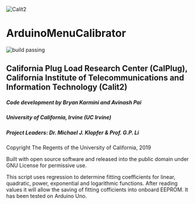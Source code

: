 ![Calit2](https://upload.wikimedia.org/wikipedia/en/2/25/Calit2.png)

# ArduinoMenuCalibrator 
![build passing](https://img.shields.io/circleci/project/github/badges/shields/master.svg)

## California Plug Load Research Center (CalPlug), California Institute of Telecommunications and Information Technology (Calit2)

##### Code development by Bryan Karmini and Avinash Pai
##### University of California, Irvine (UC Irvine) 
##### Project Leaders: Dr. Michael J. Klopfer & Prof. G.P. Li 
Copyright The Regents of the University of California, 2019

Built with open source software and released into the public domain under GNU License for permissive use.  

This script uses regression to determine fitting coefficients for linear, quadratic, power, exponential and logarithmic functions.  After reading values it will allow the saving of fitting cofficients into onboard EEPROM.  It has been tested on Arduino Uno.
